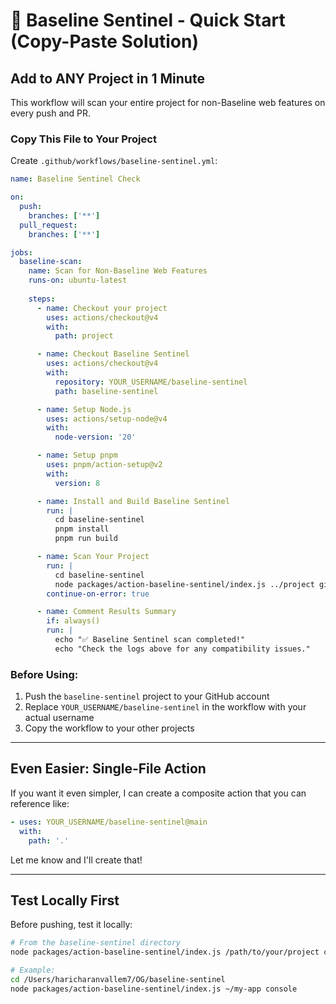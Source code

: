 # 🚀 Baseline Sentinel - Quick Start (Copy-Paste Solution)

## Add to ANY Project in 1 Minute

This workflow will scan your entire project for non-Baseline web features on every push and PR.

### Copy This File to Your Project

Create `.github/workflows/baseline-sentinel.yml`:

```yaml
name: Baseline Sentinel Check

on:
  push:
    branches: ['**']
  pull_request:
    branches: ['**']

jobs:
  baseline-scan:
    name: Scan for Non-Baseline Web Features
    runs-on: ubuntu-latest
    
    steps:
      - name: Checkout your project
        uses: actions/checkout@v4
        with:
          path: project

      - name: Checkout Baseline Sentinel
        uses: actions/checkout@v4
        with:
          repository: YOUR_USERNAME/baseline-sentinel
          path: baseline-sentinel

      - name: Setup Node.js
        uses: actions/setup-node@v4
        with:
          node-version: '20'

      - name: Setup pnpm
        uses: pnpm/action-setup@v2
        with:
          version: 8

      - name: Install and Build Baseline Sentinel
        run: |
          cd baseline-sentinel
          pnpm install
          pnpm run build

      - name: Scan Your Project
        run: |
          cd baseline-sentinel
          node packages/action-baseline-sentinel/index.js ../project github
        continue-on-error: true

      - name: Comment Results Summary
        if: always()
        run: |
          echo "✅ Baseline Sentinel scan completed!"
          echo "Check the logs above for any compatibility issues."
```

### Before Using:

1. Push the `baseline-sentinel` project to your GitHub account
2. Replace `YOUR_USERNAME/baseline-sentinel` in the workflow with your actual username
3. Copy the workflow to your other projects

---

## Even Easier: Single-File Action

If you want it even simpler, I can create a composite action that you can reference like:

```yaml
- uses: YOUR_USERNAME/baseline-sentinel@main
  with:
    path: '.'
```

Let me know and I'll create that!

---

## Test Locally First

Before pushing, test it locally:

```bash
# From the baseline-sentinel directory
node packages/action-baseline-sentinel/index.js /path/to/your/project console

# Example:
cd /Users/haricharanvallem7/OG/baseline-sentinel
node packages/action-baseline-sentinel/index.js ~/my-app console
```

